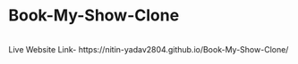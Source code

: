 <h1>Book-My-Show-Clone</h1><br>
Live Website Link- https://nitin-yadav2804.github.io/Book-My-Show-Clone/
